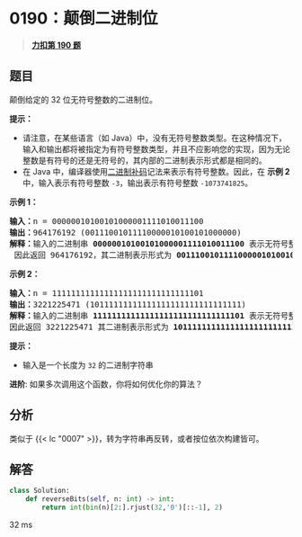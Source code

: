 # 0190：颠倒二进制位


> <u>**[力扣第 190 题](https://leetcode.cn/problems/reverse-bits/)**</u>

## 题目

<p>颠倒给定的 32 位无符号整数的二进制位。</p>

<p><strong>提示：</strong></p>

<ul>
<li>请注意，在某些语言（如 Java）中，没有无符号整数类型。在这种情况下，输入和输出都将被指定为有符号整数类型，并且不应影响您的实现，因为无论整数是有符号的还是无符号的，其内部的二进制表示形式都是相同的。</li>
<li>在 Java 中，编译器使用<a href="https://baike.baidu.com/item/二进制补码/5295284" target="_blank">二进制补码</a>记法来表示有符号整数。因此，在 <strong>示例 2</strong> 中，输入表示有符号整数 <code>-3</code>，输出表示有符号整数 <code>-1073741825</code>。</li>
</ul>



<p><strong>示例 1：</strong></p>

<pre>
<strong>输入：</strong>n = 00000010100101000001111010011100
<strong>输出：</strong>964176192 (00111001011110000010100101000000)
<strong>解释：</strong>输入的二进制串 <strong>00000010100101000001111010011100 </strong>表示无符号整数<strong> 43261596</strong><strong>，
</strong> 因此返回 964176192，其二进制表示形式为 <strong>00111001011110000010100101000000</strong>。</pre>

<p><strong>示例 2：</strong></p>

<pre>
<strong>输入：</strong>n = 11111111111111111111111111111101
<strong>输出：</strong>3221225471 (10111111111111111111111111111111)
<strong>解释：</strong>输入的二进制串 <strong>11111111111111111111111111111101</strong> 表示无符号整数 4294967293，
因此返回 3221225471 其二进制表示形式为 <strong>10111111111111111111111111111111 。</strong></pre>



<p><strong>提示：</strong></p>

<ul>
<li>输入是一个长度为 <code>32</code> 的二进制字符串</li>
</ul>



<p><strong>进阶</strong>: 如果多次调用这个函数，你将如何优化你的算法？</p>


## 分析

类似于 {{< lc "0007" >}}，转为字符串再反转，或者按位依次构建皆可。
 
## 解答

```python
class Solution:
    def reverseBits(self, n: int) -> int:
        return int(bin(n)[2:].rjust(32,'0')[::-1], 2)
```
32 ms




